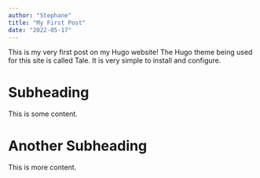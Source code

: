 ```yaml
---
author: "Stephane"
title: "My First Post"
date: "2022-05-17"
---
```



This is my very first post on my Hugo website!
The Hugo theme being used for this site is called Tale.
It is very simple to install and configure.
# Subheading
This is some content.
# Another Subheading
This is more content.